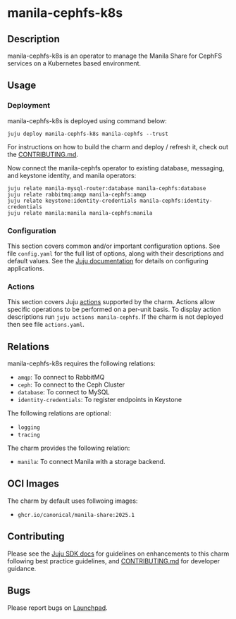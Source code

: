 # manila-cephfs-k8s

## Description

manila-cephfs-k8s is an operator to manage the Manila Share for CephFS services
on a Kubernetes based environment.

## Usage

### Deployment

manila-cephfs-k8s is deployed using command below:

    juju deploy manila-cephfs-k8s manila-cephfs --trust

For instructions on how to build the charm and deploy / refresh it, check out
the [CONTRIBUTING.md][contributors-guide].

Now connect the manila-cephfs operator to existing database, messaging, and
keystone identity, and manila operators:

    juju relate manila-mysql-router:database manila-cephfs:database
    juju relate rabbitmq:amqp manila-cephfs:amqp
    juju relate keystone:identity-credentials manila-cephfs:identity-credentials
    juju relate manila:manila manila-cephfs:manila

### Configuration

This section covers common and/or important configuration options. See file
`config.yaml` for the full list of options, along with their descriptions and
default values. See the [Juju documentation][juju-docs-config-apps] for details
on configuring applications.

### Actions

This section covers Juju [actions][juju-docs-actions] supported by the charm.
Actions allow specific operations to be performed on a per-unit basis. To
display action descriptions run `juju actions manila-cephfs`. If the charm is
not deployed then see file `actions.yaml`.

## Relations

manila-cephfs-k8s requires the following relations:

- `amqp`: To connect to RabbitMQ
- `ceph`: To connect to the Ceph Cluster
- `database`: To connect to MySQL
- `identity-credentials`: To register endpoints in Keystone

The following relations are optional:

- `logging`
- `tracing`

The charm provides the following relation:

- `manila`: To connect Manila with a storage backend.

## OCI Images

The charm by default uses follwoing images:

- `ghcr.io/canonical/manila-share:2025.1`

## Contributing

Please see the [Juju SDK docs](https://juju.is/docs/sdk) for guidelines
on enhancements to this charm following best practice guidelines, and
[CONTRIBUTING.md][contributors-guide] for developer guidance.

## Bugs

Please report bugs on [Launchpad][lp-bugs-charm-manila-k8s].

<!-- LINKS -->

[contributors-guide]: https://opendev.org/openstack/sunbeam-charms/src/branch/main/charms/manila-cephfs-k8s/CONTRIBUTING.md
[juju-docs-actions]: https://jaas.ai/docs/actions
[juju-docs-config-apps]: https://documentation.ubuntu.com/juju/3.6/reference/configuration/#application-configuration
[lp-bugs-charm-manila-k8s]: https://bugs.launchpad.net/sunbeam-charms/+filebug

